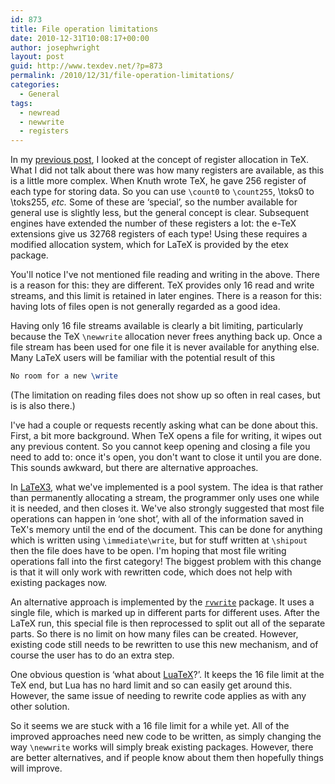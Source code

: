 ```yaml
---
id: 873
title: File operation limitations
date: 2010-12-31T10:08:17+00:00
author: josephwright
layout: post
guid: http://www.texdev.net/?p=873
permalink: /2010/12/31/file-operation-limitations/
categories:
  - General
tags:
  - newread
  - newwrite
  - registers
---
```

In my [previous post](http://www.texdev.net/2010/12/30/local-register-allocation/), I looked at the concept of register allocation in TeX. What I did not talk about there was how many registers are available, as this is a little more complex. When Knuth wrote TeX, he gave 256 register of each type for storing data. So you can use `\count0` to `\count255`, \toks0 to \toks255, _etc._ Some of these are ‘special’, so the number available for general use is slightly less, but the general concept is clear. Subsequent engines have extended the number of these registers a lot: the e-TeX extensions give us 32768 registers of each type! Using these requires a modified allocation system, which for LaTeX is provided by the etex package.

You'll notice I've not mentioned file reading and writing in the above. There is a reason for this: they are different. TeX provides only 16 read and write streams, and this limit is retained in later engines. There is a reason for this: having lots of files open is not generally regarded as a good idea.

Having only 16 file streams available is clearly a bit limiting, particularly because the TeX `\newwrite` allocation never frees anything back up. Once a file stream has been used for one file it is never available for anything else. Many LaTeX users will be familiar with the potential result of this

```latex
No room for a new \write
```

(The limitation on reading files does not show up so often in real cases, but is is also there.)

I've had a couple or requests recently asking what can be done about this. First, a bit more background. When TeX opens a file for writing, it wipes out any previous content. So you cannot keep opening and closing a file you need to add to: once it's open, you don't want to close it until you are done. This sounds awkward, but there are alternative approaches.

In [LaTeX3](http://www.latex-project.org/latex3.html), what we've implemented is a pool system. The idea is that rather than permanently allocating a stream, the programmer only uses one while it is needed, and then closes it. We've also strongly suggested that most file operations can happen in ‘one shot’, with all of the information saved in TeX's memory until the end of the document. This can be done for anything which is written using `\immediate\write`, but for stuff written at `\shipout` then the file does have to be open. I'm hoping that most file writing operations fall into the first category! The biggest problem with this change is that it will only work with rewritten code, which does not help with existing packages now.

An alternative approach is implemented by the [`rvwrite`](https://ctan.org/pkg/rvwrite) package. It uses a single file, which is marked up in different parts for different uses. After the LaTeX run, this special file is then reprocessed to split out all of the separate parts. So there is no limit on how many files can be created. However, existing code still needs to be rewritten to use this new mechanism, and of course the user has to do an extra step.

One obvious question is ‘what about [LuaTeX](http://www.luatex.org/)?’. It keeps the 16 file limit at the TeX end, but Lua has no hard limit and so can easily get around this. However, the same issue of needing to rewrite code applies as with any other solution.

So it seems we are stuck with a 16 file limit for a while yet. All of the improved approaches need new code to be written, as simply changing the way `\newwrite` works will simply break existing packages. However, there are better alternatives, and if people know about them then hopefully things will improve.
